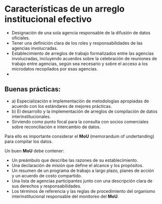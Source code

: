 # Características de un arreglo institucional  efectivo

- Designación de una sola agencia responsable de la difusión de 
  datos oficiales.
- Tener una definición clara de los roles y responsabilidades
  de las agencias involucradas.
- Establecimiento de arreglos de trabajo formalizados entre las agencias 
  involucradas, incluyendo acuerdos sobre la celebración de reuniones de trabajo 
  entre agencias, según sea necesario y sobre el acceso a los microdatos recopilados 
  por esas agencias.
-

## Buenas prácticas: 

- a) Especialización e implementación de metodologias apropiadas  de acuerdo con
  los estándares de mejores prácticas.
- b) El desarrollo y la implementación de arreglos de compilación de datos 
  interinstitucionales.
- Sirviendo como punto focal para la consulta con socios comerciales sobre reconciliación 
  e intercambio de datos. 

Para ello es importante considerar el **MoU** (memorandum of undertanding) para compilar 
los datos.

Un buen **MoU** debe contener:

- Un preámbulo que describe las razones de su establecimiento.
- Una declaración de misión que define el alcance y los propósitos.
- Un resumen de un programa de trabajo a largo plazo, planes de acción 
  y un acuerdo de costo compartido.
- Una lista de agencias participantes junto con una descripción clara de sus 
  derechos y responsabilidades.   
- Los términos de referencia y las reglas de procedimiento del organismo interinstitucional 
  responsable del monitoreo del **MoU**.

